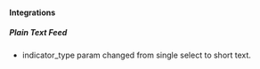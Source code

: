 
#### Integrations
##### Plain Text Feed
- indicator_type param changed from single select to short text.
